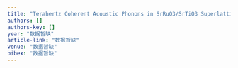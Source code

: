 ```yaml
---
title: "Terahertz Coherent Acoustic Phonons in SrRuO3/SrTiO3 Superlattices"
authors: []
authors-key: []
year: "数据暂缺"
article-link: "数据暂缺"
venue: "数据暂缺"
bibex: "数据暂缺"
---
```

